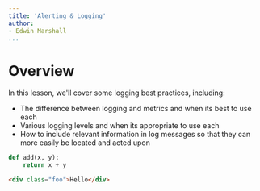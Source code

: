 ```yaml
---
title: 'Alerting & Logging'
author: 
- Edwin Marshall
...
```


# Overview
In this lesson, we'll cover some logging best practices, including:
- The difference between logging and metrics and when its best to use each
- Various logging levels and when its appropriate to use each
- How to include relevant information in log messages so that they can more
  easily be located and acted upon

```python
def add(x, y):
    return x + y
```

```html
<div class="foo">Hello</div>
```
